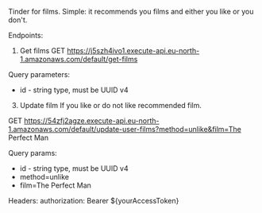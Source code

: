 Tinder for films. Simple: it recommends you films and either you like or you don't.

Endpoints:
1. Get films
GET https://j5szh4ivo1.execute-api.eu-north-1.amazonaws.com/default/get-films

Query parameters:
- id - string type, must be UUID v4

3. Update film
If you like or do not like recommended film.

GET https://54zfj2agze.execute-api.eu-north-1.amazonaws.com/default/update-user-films?method=unlike&film=The Perfect Man

Query params:
- id - string type, must be UUID v4
- method=unlike
- film=The Perfect Man

Headers:
authorization: Bearer ${yourAccessToken}
